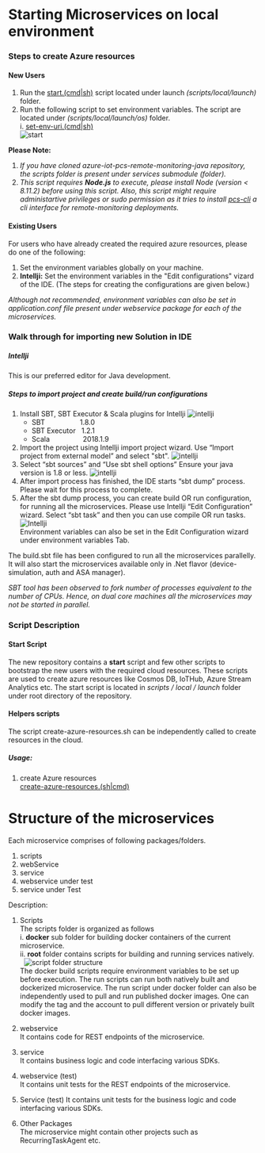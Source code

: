 Starting Microservices on local environment
=====
### Steps to create Azure resources
#### New Users
1) Run the [start.(cmd|sh)](https://github.com/Azure/remote-monitoring-services-java/blob/master/scripts/local/launch/) script located under launch *(scripts/local/launch)* folder.    
2) Run the following script to set environment variables. The script are located under *(scripts/local/launch/os)* folder.\
    i. [set-env-uri.(cmd|sh)](https://github.com/Azure/remote-monitoring-services-java/tree/master/scripts/local/launch/os)\
![start](https://user-images.githubusercontent.com/39531904/44435771-6ab08280-a566-11e8-93c9-e6f35e5df247.PNG)

**Please Note:**
1) *If you have cloned azure-iot-pcs-remote-monitoring-java repository, the scripts folder is present under services submodule (folder).*
2) *This script requires **Node.js** to execute, please install Node (version < 8.11.2) before using this script. Also, this script might require administartive privileges or sudo permission as it tries to install [pcs-cli](https://github.com/Azure/pcs-cli) a cli interface for remote-monitoring deployments.*
&nbsp; 

#### Existing Users
For users who have already created the required azure resources, please do one of the following: 
1) Set the environment variables globally on your machine.
2) **Intellji:** Set the environment variables in the "Edit configurations" vizard of the IDE. (The steps for creating the configurations are given below.)

*Although not recommended, environment variables can also be set in application.conf file present under webservice package for each of the microservices.*


### Walk through for importing new Solution in IDE
##### Intellji

This is our preferred editor for Java development.

##### Steps to import project and create build/run configurations
1) Install SBT, SBT Executor & Scala plugins for Intellji
![intellji](https://user-images.githubusercontent.com/39531904/44321184-58fe9c00-a3fb-11e8-8d3e-4ff208139bac.png)
    * SBT&nbsp;&nbsp;&nbsp;&nbsp;&nbsp;&nbsp;&nbsp;&nbsp;&nbsp;&nbsp;&nbsp;&nbsp;&nbsp;&nbsp;&nbsp;&nbsp;&nbsp;&nbsp;1.8.0 
    * SBT Executor&nbsp;&nbsp;&nbsp;1.2.1 
    * Scala&nbsp;&nbsp;&nbsp;&nbsp;&nbsp;&nbsp;&nbsp;&nbsp;&nbsp;&nbsp;&nbsp;&nbsp;&nbsp;&nbsp;&nbsp;&nbsp;&nbsp;2018.1.9
2)	Import the project using Intellji import project wizard.
Use “Import project from external model” and select "sbt".
![intellji](https://user-images.githubusercontent.com/39531904/44321254-ca3e4f00-a3fb-11e8-88c7-c442dd3a202e.png)
3) Select “sbt sources” and “Use sbt shell options”
Ensure your java version is 1.8 or less.
![intellji](https://user-images.githubusercontent.com/39531904/44321300-083b7300-a3fc-11e8-9e5c-e33ab4859179.png)
4) After import process has finished, the IDE starts “sbt dump” process. Please wait for this process to complete.
5) After the sbt dump process, you can create build OR run configuration, for running all the microservices. Please use Intellji “Edit Configuration” wizard. Select “sbt task” and then you can use compile OR run tasks.
![Intellji](https://user-images.githubusercontent.com/39531904/44321516-52712400-a3fd-11e8-9828-9daf43a3e43b.png)\
Environment variables can also be set in the Edit Configuration wizard under environment variables Tab.

The build.sbt file has been configured to run all the microservices parallelly. It will also start the microservices available only in .Net flavor (device-simulation, auth and ASA manager).

*SBT tool has been observed to fork number of processes equivalent to the number of CPUs. Hence, on dual core machines all the microservices may not be started in parallel.*

### Script Description
#### Start Script
The new repository contains a **start** script and few other scripts to bootstrap the new users with the required cloud resources. These scripts are used to create azure resources like Cosmos DB, IoTHub, Azure Stream Analytics etc. The start script is located in *scripts / local / launch* folder under root directory of the repository.

#### Helpers scripts
The script create-azure-resources.sh can be independently called to create resources in the cloud.
##### Usage:
1) create Azure resources   
[create-azure-resources.(sh|cmd)](https://github.com/Azure/remote-monitoring-services-dotnet/blob/master/scripts/local/launch/helpers/create-azure-resources.sh)

Structure of the microservices
=====
Each microservice comprises of following packages/folders. 
1) scripts 
2) webService  
3) service  
4) webservice under test  
5) service under Test

Description: 
1) Scripts  
The scripts folder is organized as follows\
i. **docker** sub folder for building docker containers of the current microservice.\
ii. **root** folder contains scripts for building and running services natively.\
&nbsp; 
![script folder structure](https://user-images.githubusercontent.com/39531904/44290937-10df4e00-a230-11e8-9cd4-a9c0644e166b.PNG "Caption")\
The docker build scripts require environment variables to be set up before execution. The run scripts can run both natively built and dockerized microservice. The run script under docker folder can also be independently used to pull and run published docker images. One can modify the tag and the account to pull different version or privately built docker images.
&nbsp; 

2) webservice  
It contains code for REST endpoints of the microservice.
&nbsp;  

3) service  
It contains business logic and code interfacing various SDKs. 
&nbsp;

4) webservice (test)  
It contains unit tests for the REST endpoints of the microservice. 
&nbsp; 

5) Service (test)
It contains unit tests for the business logic and code interfacing various SDKs.
&nbsp;  

6) Other Packages  
The microservice might contain other projects such as RecurringTaskAgent etc.
